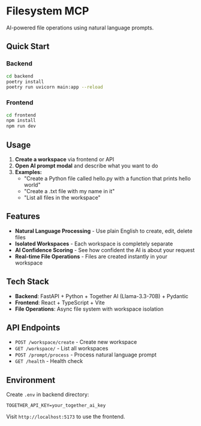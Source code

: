 # Filesystem MCP

AI-powered file operations using natural language prompts.

## Quick Start

### Backend
```bash
cd backend
poetry install
poetry run uvicorn main:app --reload  
```

### Frontend
```bash
cd frontend
npm install
npm run dev
```

## Usage

1. **Create a workspace** via frontend or API
2. **Open AI prompt modal** and describe what you want to do
3. **Examples:**
   - "Create a Python file called hello.py with a function that prints hello world"
   - "Create a .txt file with my name in it"
   - "List all files in the workspace"

## Features

-  **Natural Language Processing** - Use plain English to create, edit, delete files
-  **Isolated Workspaces** - Each workspace is completely separate
-  **AI Confidence Scoring** - See how confident the AI is about your request
-  **Real-time File Operations** - Files are created instantly in your workspace

## Tech Stack

- **Backend**: FastAPI + Python + Together AI (Llama-3.3-70B) + Pydantic
- **Frontend**: React + TypeScript + Vite
- **File Operations**: Async file system with workspace isolation

## API Endpoints

- `POST /workspace/create` - Create new workspace
- `GET /workspace/` - List all workspaces  
- `POST /prompt/process` - Process natural language prompt
- `GET /health` - Health check

## Environment

Create `.env` in backend directory:
```
TOGETHER_API_KEY=your_together_ai_key
```

Visit `http://localhost:5173` to use the frontend. 